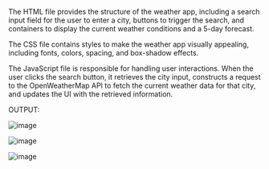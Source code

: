 The HTML file provides the structure of the weather app, including a search input field for the user to enter a city, buttons to trigger the search, and containers to display the current weather conditions and a 5-day forecast.

The CSS file contains styles to make the weather app visually appealing, including fonts, colors, spacing, and box-shadow effects.

The JavaScript file is responsible for handling user interactions. When the user clicks the search button, it retrieves the city input, constructs a request to the OpenWeatherMap API to fetch the current weather data for that city, and updates the UI with the retrieved information.


OUTPUT:

![image](https://github.com/abdullah7701/weather-App/assets/81309380/64618d1b-bb52-4a7b-aa30-a6fee2a83d07)

![image](https://github.com/abdullah7701/weather-App/assets/81309380/6b557989-9043-4b39-851f-3582917fffd1)

![image](https://github.com/abdullah7701/weather-App/assets/81309380/5b40680e-7143-475d-8e8b-71b863a4a843)





